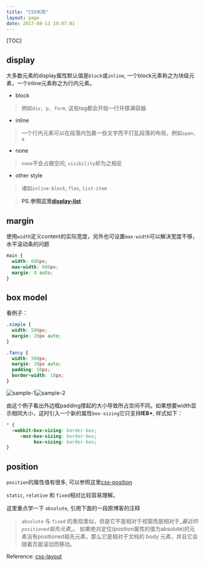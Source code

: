 ```yaml
---
title: "CSS布局"
layout: page
date: 2017-08-13 19:07:01
---
```


[TOC]

## display ##
大多数元素的display属性默认值是`block`或`inline`, 一个block元素称之为块级元素，一个inline元素称之为行内元素。

* block
> 例如`div, p, form`, 这些tag都会开始一行并撑满容器 

* inline
> 一个行内元素可以在段落内包裹一些文字而不打乱段落的布局，例如`span, a`

* none
> `none`不会占据空间, `visibility`却为之相反

* other style
> 诸如`inline-block`, `flex`, `list-item` 

> **PS.参照这里[display-list](https://developer.mozilla.org/en-US/docs/Web/CSS/display)**

## margin ##
使用`width`定义content的实际宽度，另外也可设置`max-width`可以解决宽度不够，水平滚动条的问题

```css
main {
  width: 600px;  
  max-width: 600px;
  margin: 0 auto; 
}
```

## box model ##
看例子：
```css
.simple {
  width: 500px;
  margin: 20px auto;
}

.fancy {
  width: 500px;
  margin: 20px auto;
  padding: 50px;
  border-width: 10px;
}
```
![sample-1](../static/images/box-model-sample-1.png)![sample-2](../static/images/box-model-sample-2.png)

由这个例子看出外边框padding撑起的大小导致所占空间不同。如果想要width显示相同大小，这时引入一个新的属性`box-sizing`它只支持**IE8+**, 样式如下：
```css
* {
  -webkit-box-sizing: border-box;
     -moz-box-sizing: border-box;
          box-sizing: border-box;
}
```

## position ##
`position`的属性值有很多, 可以参照这里[css-position](../css/css_rules.html#position)

`static`, `relative` 和 `fixed`相对比较容易理解。

这里重点学一下 `obsolute`, 引用下面的一段原博客的注释

> `absolute` 与 `fixed` 的表现类似，但是它不是相对于视窗而是相对于_*最近的`positioned`祖先元素_*。
> 如果绝对定位(position属性的值为absolute)的元素没有positioned祖先元素，那么它是相对于文档的 body 元素，并且它会随着页面滚动而移动。



Reference: [css-layout](http://zh.learnlayout.com/)